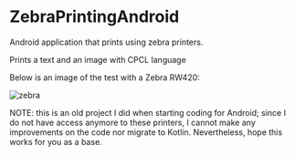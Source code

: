 # ZebraPrintingAndroid
Android application that prints using zebra printers.

Prints a text and an image with CPCL language

Below is an image of the test with a Zebra RW420:

![zebra](https://cloud.githubusercontent.com/assets/6003620/23930799/ff596dfc-0904-11e7-88f6-ab8128f45627.JPG)

NOTE: this is an old project I did when starting coding for Android; since I do not have access anymore to these printers, I cannot make any improvements on the code nor migrate to Kotlin. Nevertheless, hope this works for you as a base.
